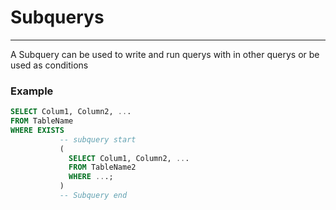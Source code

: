 # Subquerys

***

A Subquery can be used to write and run querys with in other querys or be used as conditions

### Example

```sql
SELECT Colum1, Column2, ...
FROM TableName
WHERE EXISTS
           -- subquery start   
           (
             SELECT Colum1, Column2, ...
             FROM TableName2
             WHERE ...;
           )
           -- Subquery end
```

